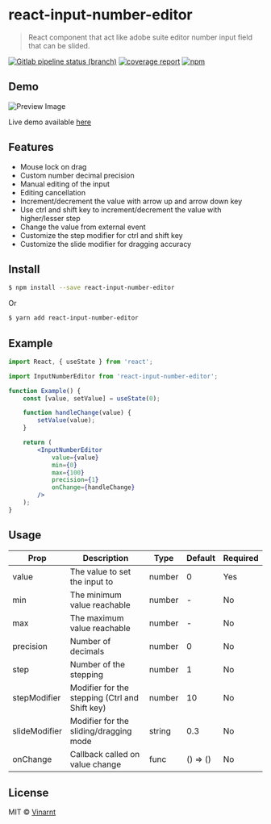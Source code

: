 # react-input-number-editor

> React component that act like adobe suite editor number input field that can be slided.

[![Gitlab pipeline status (branch)](https://img.shields.io/gitlab/pipeline/Vinarnt/react-input-number-editor/master)](https://gitlab.com/Vinarnt/react-input-number-editor/commits/master)
[![coverage report](https://gitlab.com/Vinarnt/react-input-number-editor/badges/master/coverage.svg)](https://vinarnt.gitlab.io/react-input-number-editor/coverage/lcov-report)
[![npm](https://img.shields.io/npm/v/react-input-number-editor)](https://www.npmjs.com/package/react-input-number-editor)

## Demo

![Preview Image](https://gitlab.com/Vinarnt/react-input-number-editor/raw/master/resources/preview.gif 'Preview')

Live demo available [here](https://vinarnt.gitlab.io/react-input-number-editor)

## Features

-   Mouse lock on drag
-   Custom number decimal precision
-   Manual editing of the input
-   Editing cancellation
-   Increment/decrement the value with arrow up and arrow down key
-   Use ctrl and shift key to increment/decrement the value with higher/lesser step
-   Change the value from external event
-   Customize the step modifier for ctrl and shift key
-   Customize the slide modifier for dragging accuracy

## Install

```bash
$ npm install --save react-input-number-editor
```

Or

```bash
$ yarn add react-input-number-editor
```

## Example

```jsx
import React, { useState } from 'react';

import InputNumberEditor from 'react-input-number-editor';

function Example() {
    const [value, setValue] = useState(0);

    function handleChange(value) {
        setValue(value);
    }

    return (
        <InputNumberEditor
            value={value}
            min={0}
            max={100}
            precision={1}
            onChange={handleChange}
        />
    );
}
```

## Usage

| Prop          | Description                                             | Type      | Default   | Required | 
| ------------  | ------------------------------------------------------- | --------- | --------- | -------- |
| value         | The value to set the input to                           | number    | 0         | Yes      |
| min           | The minimum value reachable                             | number    | -         | No       |
| max           | The maximum value reachable                             | number    | -         | No       |
| precision     | Number of decimals                                      | number    | 0         | No       |
| step          | Number of the stepping                                  | number    | 1         | No       |
| stepModifier  | Modifier for the stepping (Ctrl and Shift key)          | number    | 10        | No       |
| slideModifier | Modifier for the sliding/dragging mode                  | string    | 0.3       | No       |
| onChange      | Callback called on value change                         | func      | () => ()  | No       |

## License

MIT © [Vinarnt](https://gitlab.com/Vinarnt)
